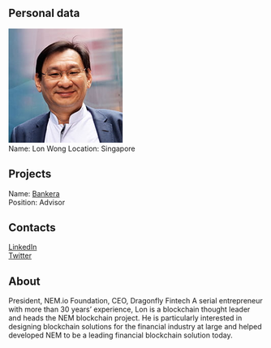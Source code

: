 ## Personal data
![ photo](../people/photo/lon_wong.jpg)  
Name: Lon Wong
Location:  Singapore  
## Projects 
Name: [Bankera](../projects/bankera.md)  
Position: Advisor  
## Contacts
[LinkedIn](https://www.linkedin.com/in/lonwong1/)    
[Twitter](https://twitter.com/2017Lon)  
## About
President, NEM.io Foundation, CEO, Dragonfly Fintech A serial entrepreneur with more than 30 years’ experience, Lon is a blockchain thought leader and heads the NEM blockchain project. He is particularly interested in designing blockchain solutions for the financial industry at large and helped developed NEM to be a leading financial blockchain solution today.